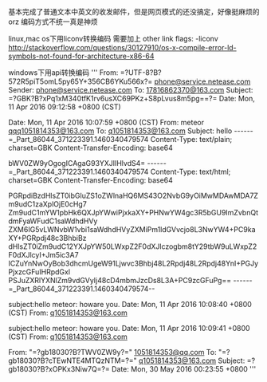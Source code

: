 基本完成了普通文本中英文的收发邮件，但是网页模式的还没搞定，好像挺麻烦的orz
编码方式不统一真是神烦

linux,mac os下用liconv转换编码
需要加上 other link flags: -liconv
http://stackoverflow.com/questions/30127910/os-x-compile-error-ld-symbols-not-found-for-architecture-x86-64

windows下用api转换编码
'''
From: =?UTF-8?B?572R5piT5omL5py65Y+356CB6YKu566x?= <phone@service.netease.com>
Sender: phone@service.netease.com
To: 17816862370@163.com
Subject: =?GBK?B?xPq1xM340tfK1rv6usXC69PKz+S8pLvus8m5pg==?=
Date: Mon, 11 Apr 2016 09:12:58 +0800 (CST)

Date: Mon, 11 Apr 2016 10:07:59 +0800 (CST)
From: meteor <qqq1051814353@163.com>
To: q1051814353@163.com
Subject: hello
------=_Part_86044_371223391.1460340479574
Content-Type: text/plain; charset=GBK
Content-Transfer-Encoding: base64

bWV0ZW9yOgogICAgaG93YXJlIHlvdS4=
------=_Part_86044_371223391.1460340479574
Content-Type: text/html; charset=GBK
Content-Transfer-Encoding: base64

PGRpdiBzdHlsZT0ibGluZS1oZWlnaHQ6MS43O2NvbG9yOiMwMDAwMDA7Zm9udC1zaXplOjE0cHg7
Zm9udC1mYW1pbHk6QXJpYWwiPjxkaXY+PHNwYW4gc3R5bGU9ImZvbnQtdmFyaWFudC1saWdhdHVy
ZXM6IG5vLWNvbW1vbi1saWdhdHVyZXMiPm1ldGVvcjo8L3NwYW4+PC9kaXY+PGRpdj48c3BhbiBz
dHlsZT0iZm9udC12YXJpYW50LWxpZ2F0dXJlczogbm8tY29tbW9uLWxpZ2F0dXJlcyI+Jm5ic3A7
ICZuYnNwOyBob3dhcmUgeW91Ljwvc3Bhbj48L2Rpdj48L2Rpdj48YnI+PGJyPjxzcGFuIHRpdGxl
PSJuZXRlYXNlZm9vdGVyIj48cD4mbmJzcDs8L3A+PC9zcGFuPg==
------=_Part_86044_371223391.1460340479574--


subject:hello
meteor:
howare you.
Date: Mon, 11 Apr 2016 10:08:40 +0800 (CST)
From: q1051814353@163.com


subject:hello
meteor:
howare you.
Date: Mon, 11 Apr 2016 10:09:41 +0800 (CST)
From: q1051814353@163.com


From: "=?gb18030?B?TWV0ZW9y?=" <1051814353@qq.com>
To: "=?gb18030?B?cTEwNTE4MTQzNTM=?=" <q1051814353@163.com>
Subject: =?gb18030?B?xOPKx3Niw7Q=?=
Date: Mon, 30 May 2016 00:23:55 +0800
'''

